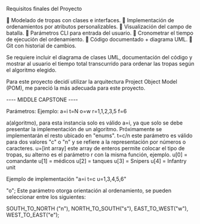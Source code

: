 Requisitos finales del Proyecto

 Modelado de tropas con clases e interfaces.
 Implementación de ordenamientos por atributos personalizables.
 Visualización del campo de batalla.
 Parámetros CLI para entrada del usuario.
 Cronometrar el tiempo de ejecución del ordenamiento.
 Código documentado + diagrama UML.
 Git con historial de cambios.


Se requiere incluir el diagrama de clases UML, documentación del código
y mostrar al usuario el tiempo total transcurrido para ordenar las tropas
según el algoritmo elegido.

Para este proyecto decidí utilizar la arquitectura Project Object Model (POM), me pareció la más
adecuada para este proyecto. 

---- MIDDLE CAPSTONE ----

Parámetros:
Ejemplo: a=i t=N o=w r=1,1,2,3,5 f=6

a(algoritmo), para esta instancia solo es válido a=i, ya que solo se debe presentar la implementación
de un algoritmo. Próximamente se implementarán el resto ubicado en "enums".
t=c/n este parámetro es válido para dos valores "c" o "n" y se refiere a la representación por 
números o caracteres.
u=[int array] este array de enteros permite colocar el tipo de tropas, su alterno es el parámetro
r con la misma función, ejemplo.
u[0] = comandante
u[1] = médicos
u[2] = tanques
u[3] = Snipers
u[4] = Infantry unit

Ejemplo de implementación "a=i t=c u=1,3,4,5,6"

"o"; Este parámetro otorga orientación al ordenamiento, se pueden seleccionar entre los siguientes:

SOUTH_TO_NORTH ("n"),
NORTH_TO_SOUTH("s"),
EAST_TO_WEST("w"),
WEST_TO_EAST("e");


